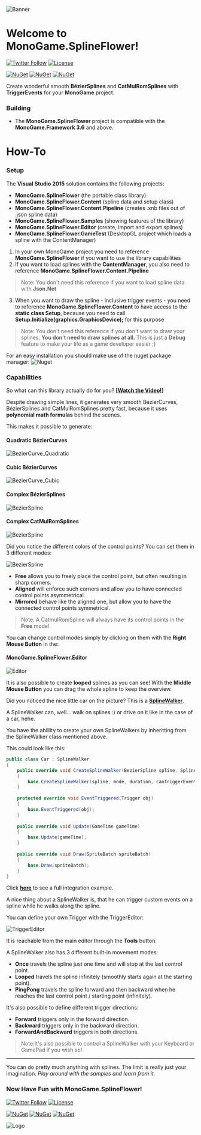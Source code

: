 ![Banner](Logos/Logo_Banner_800.png)

# Welcome to MonoGame.SplineFlower!
[![Twitter Follow](https://img.shields.io/twitter/follow/SandboxBlizz.svg?style=flat-square&label=Follow&logo=twitter)](https://twitter.com/SandboxBlizz)
[![License](https://img.shields.io/badge/License-MIT!-blue.svg?style=flat-square&colorA=bc9621&colorB=77c433)](https://github.com/sqrMin1/MonoGame.SplineFlower/blob/master/LICENSE)

[![NuGet](https://img.shields.io/badge/NuGet-MonoGame.SplineFlower-blue.svg?style=flat-square&colorA=3260c4&colorB=77c433)](https://www.nuget.org/packages/MonoGame.SplineFlower)
[![NuGet](https://img.shields.io/badge/NuGet-MonoGame.SplineFlower.Content-blue.svg?style=flat-square&colorA=3260c4&colorB=77c433)](https://www.nuget.org/packages/MonoGame.SplineFlower.Content)
[![NuGet](https://img.shields.io/badge/NuGet-MonoGame.SplineFlower.Content.Pipeline-blue.svg?style=flat-square&colorA=3260c4&colorB=77c433)](https://www.nuget.org/packages/MonoGame.SplineFlower.Content.Pipeline)

Create wonderful smooth **BézierSplines** and **CatMulRomSplines** with **TriggerEvents** for your **MonoGame** project.

### Building

* The **MonoGame.SplineFlower** project is compatible with the **MonoGame.Framework 3.6** and above.

# How-To
### Setup

The **Visual Studio 2015** solution contains the following projects:
- **MonoGame.SplineFlower** (the portable class library)
- **MonoGame.SplineFlower.Content** (spline data and setup class)
- **MonoGame.SplineFlower.Content.Pipeline** (creates .xnb files out of .json spline data)
- **MonoGame.SplineFlower.Samples** (showing features of the library)
- **MonoGame.SplineFlower.Editor** (create, import and export splines)
- **MonoGame.SplineFlower.GameTest** (DesktopGL project which loads a spline with the ContentManager)

1. In your own MonoGame project you need to reference **MonoGame.SplineFlower** if you want to use the library capabilities
2. If you want to load splines with the **ContentManager**, you also need to reference **MonoGame.SplineFlower.Content.Pipeline**
> Note: You don't need this reference if you want to load spline data with **Json.Net**
3. When you want to draw the spline - inclusive trigger events - you need to reference **MonoGame.SplineFlower.Content** to have access
to the **static class Setup**, because you need to call **Setup.Initialize(graphics.GraphicsDevice);** for this purpose
> Note: You don't need this reference if you don't want to draw your splines. **You don't need to draw splines at all.**
This is just a **Debug** feature to make your life as a game developer easier ;)

For an easy installation you should make use of the nuget package manager:
![Nuget](doc/Nuget.png)

### Capabilities

So what can this library actually do for you? **[[Watch the Video!](https://youtu.be/0Wez5AryxwI)]**

Despite drawing simple lines, it generates very smooth BézierCurves, BézierSplines and CatMulRomSplines pretty fast,
because it uses **polynomial math formulas** behind the scenes.

This makes it possible to generate:

#### Quadratic BézierCurves
![BezierCurve_Quadratic](doc/BezierCurve_Quadratic.png)

#### Cubic BézierCurves
![BezierCurve_Cubic](doc/BezierCurve_Cubic.png)

#### Complex BézierSplines
![BezierSpline](doc/BezierSpline.png)

#### Complex CatMulRomSplines
![BezierSpline](doc/CatMulRomSpline.png)

Did you notice the different colors of the control points?
You can set them in 3 different modes:

![BezierSpline](doc/ControlModes.png)

- **Free** allows you to freely place the control point, but often resulting in sharp corners.
- **Aligned** will enforce such corners and allow you to have connected control points asymmetrical.
- **Mirrored** behave like the aligned one, but allow you to have the connected control points symmetrical.

> Note: A CatmulRomSpline will always have its control points in the **Free** mode!

You can change control modes simply by clicking on them with the **Right Mouse Button** in the:

#### MonoGame.SplineFlower.Editor
![Editor](doc/Editor.png)

It is also possible to create **looped** splines as you can see!
With the **Middle Mouse Button** you can drag the whole spline to keep the overview.

Did you noticed the nice little car on the picture? This is a **[SplineWalker](https://github.com/sqrMin1/MonoGame.SplineFlower/blob/master/MonoGame.SplineFlower/SplineWalker.cs)**.

A SplineWalker can, well... walk on splines :) or drive on it like in the case of a car, hehe.

You have the abillity to create your own SplineWalkers by inheritting from the SplineWalker class mentioned above.

This could look like this:

```c#
public class Car : SplineWalker
{
    public override void CreateSplineWalker(BezierSpline spline, SplineWalkerMode mode, int duration, bool canTriggerEvents = true, bool    autoStart = true)
    {
        base.CreateSplineWalker(spline, mode, duration, canTriggerEvents, autoStart);
    }
    
    protected override void EventTriggered(Trigger obj)
    {
        base.EventTriggered(obj);
    }
    
    public override void Update(GameTime gameTime)
    {
        base.Update(gameTime);
    }
    
    public override void Draw(SpriteBatch spriteBatch)
    {
        base.Draw(spriteBatch);
    }
}
```

Click **[here](https://github.com/sqrMin1/MonoGame.SplineFlower/blob/master/MonoGame.SplineFlower.Samples/Car.cs)** to see a full integration example.

A nice thing about a SplineWalker is, that he can trigger custom events on a spline while he walks along the spline.

You can define your own Trigger with the TriggerEditor:

![TriggerEditor](doc/TriggerEditor.png)

It is reachable from the main editor through the **Tools** button.

A SplineWalker also has 3 different built-in movement modes:

- **Once** travels the spline just one time and will stop at the last control point.
- **Looped** travels the spline infinitely (smoothly starts again at the starting point).
- **PingPong** travels the spline forward and then backward when he reaches the last control point / starting point (infinitely).

It's also possible to define different trigger directions:

- **Forward** triggers only in the forward direction.
- **Backward** triggers only in the backward direction.
- **ForwardAndBackward** triggers in both directions.

> Note:It's also possible to control a SplineWalker with your Keyboard or GamePad if you wish so!

---

You can do pretty much anything with splines. The limit is really just your imagination.
*Play around with the samples and learn from it.*

### Now Have Fun with MonoGame.SplineFlower!
[![Twitter Follow](https://img.shields.io/twitter/follow/SandboxBlizz.svg?style=flat-square&label=Follow&logo=twitter)](https://twitter.com/SandboxBlizz)
[![License](https://img.shields.io/badge/License-MIT!-blue.svg?style=flat-square&colorA=bc9621&colorB=77c433)](https://github.com/sqrMin1/MonoGame.SplineFlower/blob/master/LICENSE)

[![NuGet](https://img.shields.io/badge/NuGet-MonoGame.SplineFlower-blue.svg?style=flat-square&colorA=3260c4&colorB=77c433)](https://www.nuget.org/packages/MonoGame.SplineFlower)
[![NuGet](https://img.shields.io/badge/NuGet-MonoGame.SplineFlower.Content-blue.svg?style=flat-square&colorA=3260c4&colorB=77c433)](https://www.nuget.org/packages/MonoGame.SplineFlower.Content)
[![NuGet](https://img.shields.io/badge/NuGet-MonoGame.SplineFlower.Content.Pipeline-blue.svg?style=flat-square&colorA=3260c4&colorB=77c433)](https://www.nuget.org/packages/MonoGame.SplineFlower.Content.Pipeline)

![Logo](Logos/Logo_Shadow_256.png)

